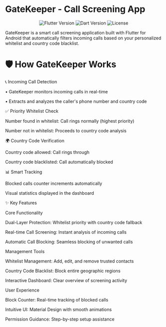 # GateKeeper - Call Screening App

<p align="center"> <img src="https://img.shields.io/badge/Flutter-3.19-blue?style=flat&logo=flutter" alt="Flutter Version"> <img src="https://img.shields.io/badge/Dart-3.1-blue?style=flat&logo=dart" alt="Dart Version"> <img src="https://img.shields.io/badge/License-MIT-green?style=flat" alt="License"> </p>

 GateKeeper is a smart call screening application built with Flutter for Android that automatically filters incoming calls based on your personalized whitelist and country code blacklist.

 # 🛡️ How GateKeeper Works

📞 Incoming Call Detection

  • GateKeeper monitors incoming calls in real-time

  • Extracts and analyzes the caller's phone number and country code

✅ Priority Whitelist Check

   Number found in whitelist: Call rings normally (highest priority)

   Number not in whitelist: Proceeds to country code analysis

🌍 Country Code Verification

   Country code allowed: Call rings through

   Country code blacklisted: Call automatically blocked

📊 Smart Tracking

   Blocked calls counter increments automatically

   Visual statistics displayed in the dashboard

 ✨ Key Features
 
Core Functionality

Dual-Layer Protection: Whitelist priority with country code fallback

Real-time Call Screening: Instant analysis of incoming calls

Automatic Call Blocking: Seamless blocking of unwanted calls

Management Tools

Whitelist Management: Add, edit, and remove trusted contacts

Country Code Blacklist: Block entire geographic regions

Interactive Dashboard: Clear overview of screening activity

User Experience

Block Counter: Real-time tracking of blocked calls

Intuitive UI: Material Design with smooth animations

Permission Guidance: Step-by-step setup assistance
